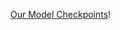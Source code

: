 
[Our Model Checkpoints](https://drive.google.com/drive/folders/1VEgPET73jpXbd_rxQusn2aZxpjyD5wNQ?usp=sharing)!
